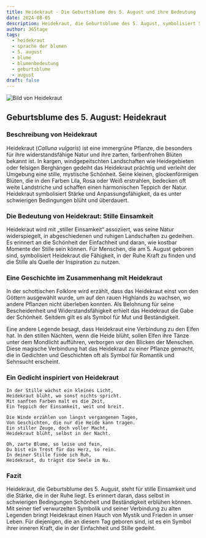```yaml
---
title: Heidekraut - Die Geburtsblume des 5. August und ihre Bedeutung
date: 2024-08-05
description: Heidekraut, die Geburtsblume des 5. August, symbolisiert Stille Einsamkeit. Erfahre mehr über ihre Geschichte, Bedeutung und Symbolik in der Sprache der Blumen.
author: 365tage
tags:
  - heidekraut
  - sprache der blumen
  - 5. august
  - blume
  - blumenbedeutung
  - geburtsblume
  - august
draft: false
---
```


![Bild von Heidekraut](https://cdn.pixabay.com/photo/2016/11/30/05/29/erika-1871921_1280.jpg#center)

## Geburtsblume des 5. August: Heidekraut

### Beschreibung von Heidekraut

Heidekraut (_Calluna vulgaris_) ist eine immergrüne Pflanze, die besonders für ihre widerstandsfähige Natur und ihre zarten, farbenfrohen Blüten bekannt ist. In kargen, windgepeitschten Landschaften wie Heidegebieten oder felsigen Berghängen gedeiht das Heidekraut prächtig und verleiht der Umgebung eine stille, mystische Schönheit. Seine kleinen, glockenförmigen Blüten, die in den Farben Lila, Rosa oder Weiß erstrahlen, bedecken oft weite Landstriche und schaffen einen harmonischen Teppich der Natur. Heidekraut symbolisiert Stärke und Anpassungsfähigkeit, da es unter schwierigen Bedingungen blüht und überdauert.

### Die Bedeutung von Heidekraut: Stille Einsamkeit

Heidekraut wird mit „stiller Einsamkeit“ assoziiert, was seine Natur widerspiegelt, in abgeschiedenen und ruhigen Landschaften zu gedeihen. Es erinnert an die Schönheit der Einfachheit und daran, wie kostbar Momente der Stille sein können. Für Menschen, die am 5. August geboren sind, symbolisiert Heidekraut die Fähigkeit, in der Ruhe Kraft zu finden und die Stille als Quelle der Inspiration zu nutzen.

### Eine Geschichte im Zusammenhang mit Heidekraut

In der schottischen Folklore wird erzählt, dass das Heidekraut einst von den Göttern ausgewählt wurde, um auf den rauen Highlands zu wachsen, wo andere Pflanzen nicht überleben konnten. Als Belohnung für seine Bescheidenheit und Widerstandsfähigkeit erhielt das Heidekraut die Gabe der Schönheit. Seitdem gilt es als Symbol für Mut und Beständigkeit.

Eine andere Legende besagt, dass Heidekraut eine Verbindung zu den Elfen hat. In den stillen Nächten, wenn die Heide blüht, sollen Elfen ihre Tänze unter dem Mondlicht aufführen, verborgen vor den Blicken der Menschen. Diese magische Verbindung hat das Heidekraut zu einer Pflanze gemacht, die in Gedichten und Geschichten oft als Symbol für Romantik und Sehnsucht erscheint.

### Ein Gedicht inspiriert von Heidekraut

```
In der Stille wächst ein kleines Licht,  
Heidekraut blüht, wo sonst nichts spricht.  
Mit sanften Farben malt es die Zeit,  
Ein Teppich der Einsamkeit, weit und breit.  

Die Winde erzählen von längst vergangenen Tagen,  
Von Geschichten, die nur die Heide kann tragen.  
Ein stiller Zeuge, doch voller Macht,  
Heidekraut blüht, selbst in der Nacht.  

Oh, zarte Blume, so leise und fein,  
Du bist ein Trost für das Herz, so rein.  
In deiner Stille finde ich Ruh,  
Heidekraut, du trägst die Seele im Nu.  
```

### Fazit

Heidekraut, die Geburtsblume des 5. August, steht für stille Einsamkeit und die Stärke, die in der Ruhe liegt. Es erinnert daran, dass selbst in schwierigen Bedingungen Schönheit und Beständigkeit erblühen können. Mit seiner tief verwurzelten Symbolik und seiner Verbindung zu alten Legenden bringt Heidekraut einen Hauch von Mystik und Frieden in unser Leben. Für diejenigen, die an diesem Tag geboren sind, ist es ein Symbol ihrer inneren Kraft, die in der Einfachheit und Stille gedeiht.